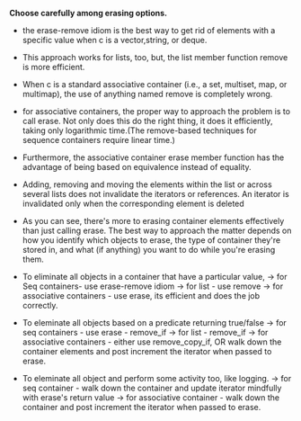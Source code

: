 __Choose carefully among erasing options.__

* the erase-remove idiom is the best way to get rid of elements with a specific value when c is a vector,string, or deque.

* This approach works for lists, too, but, the list member function remove is more efficient.

* When c is a standard associative container (i.e., a set, multiset, map, or multimap), the use of anything named remove is completely wrong.

* for associative containers, the proper way to approach the problem is to call erase. Not only does this do the right thing, it does it efficiently, taking only logarithmic time.(The remove-based techniques for sequence containers require linear time.) 

* Furthermore, the associative container erase member function has the advantage of being based on equivalence instead of equality.

* Adding, removing and moving the elements within the list or across several lists does not invalidate the iterators or references. An iterator is invalidated only when the corresponding element is deleted

* As you can see, there's more to erasing container elements effectively than just calling erase. The best way to approach the matter depends on how you identify which objects to erase, the type of container they're stored in, and what (if anything) you want to do while you're erasing them.

* To eliminate all objects in a container that have a particular value, 
-> for Seq containers- use erase-remove idiom
-> for list - use remove
-> for associative containers - use erase, its efficient and does the job correctly.

* To eleminate all objects based on a predicate returning true/false
-> for seq containers - use erase - remove_if
-> for list - remove_if
-> for associative containers - either use remove_copy_if, OR walk down the container elements and post increment the iterator when passed to erase.

* To eleminate all object and perform some activity too, like logging.
-> for seq container - walk down the container and update iterator mindfully with erase's return value
-> for associative container - walk down the container and  post increment the iterator when passed to erase.